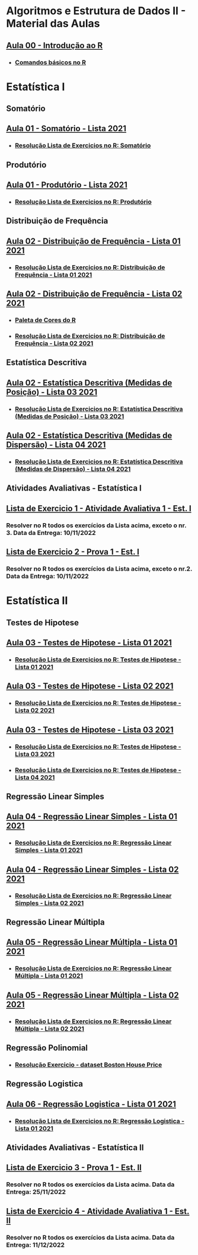 # Algoritmos e Estrutura de Dados II - Material das Aulas

## [Aula 00 - Introdução ao R](https://github.com/gustavowillam/AEDII/blob/main/R_Basico/1-Apresentacao%20Disciplina.pdf)

* ### [Comandos básicos no R](https://github.com/gustavowillam/AEDII/blob/main/R_Basico/Aula00_R_basico.R)

# Estatística I

## Somatório 

## [Aula 01 - Somatório - Lista 2021](https://github.com/gustavowillam/AEDII/blob/main/Estatistica_I/Somatorio_Produtorio/1-Somat%C3%B3rio-Lista%20de%20Exerc%C3%ADcios%202021.pdf)

* ### [Resolução Lista de Exercicios no R: Somatório](https://github.com/gustavowillam/AEDII/blob/main/Estatistica_I/Somatorio_Produtorio/Aula01_L1_2021.R)

## Produtório 

## [Aula 01 - Produtório - Lista 2021](https://github.com/gustavowillam/AEDII/blob/main/Estatistica_I/Somatorio_Produtorio/2-Produt%C3%B3rio-Lista%20de%20Exerc%C3%ADcios%202021.pdf)

* ### [Resolução Lista de Exercicios no R: Produtório](https://github.com/gustavowillam/AEDII/blob/main/Estatistica_I/Somatorio_Produtorio/Aula01_L2_2021.R)

## Distribuição de Frequência

## [Aula 02 - Distribuição de Frequência - Lista 01 2021](https://github.com/gustavowillam/AEDII/blob/main/Estatistica_I/Estatistica_Descritiva/1-Estat%C3%ADstica%20Descritiva%20-%20Aula%201-Lista%20de%20Exerc%C3%ADcios%202021.pdf)

* ### [Resolução Lista de Exercicios no R: Distribuição de Frequência - Lista 01 2021](https://github.com/gustavowillam/AEDII/blob/main/Estatistica_I/Estatistica_Descritiva/Aula02_L1_2021.R)

## [Aula 02 - Distribuição de Frequência - Lista 02 2021](https://github.com/gustavowillam/AEDII/blob/main/Estatistica_I/Estatistica_Descritiva/2-Estat%C3%ADstica%20Descritiva%20-%20Aula%202-Lista%20de%20Exerc%C3%ADcios%202021.pdf)

* ### [Paleta de Cores do R](https://github.com/gustavowillam/AEDII/blob/main/R_Basico/R_colorPaletteCheatsheet.pdf)

* ### [Resolução Lista de Exercicios no R: Distribuição de Frequência - Lista 02 2021](https://github.com/gustavowillam/AEDII/blob/main/Estatistica_I/Estatistica_Descritiva/Aula02_L2_2021.R)

## Estatística Descritiva

## [Aula 02 - Estatística Descritiva (Medidas de Posição) - Lista 03 2021](https://github.com/gustavowillam/AEDII/blob/main/Estatistica_I/Estatistica_Descritiva/3-Estat%C3%ADstica%20Descritiva%20-%20Aula%203-Lista%20de%20Exerc%C3%ADcios%202021.pdf)

* ### [Resolução Lista de Exercicios no R: Estatística Descritiva (Medidas de Posição) - Lista 03 2021](https://github.com/gustavowillam/AEDII/blob/main/Estatistica_I/Estatistica_Descritiva/Aula02_L3_2021.R)

## [Aula 02 - Estatística Descritiva (Medidas de Dispersão) - Lista 04 2021](https://github.com/gustavowillam/AEDII/blob/main/Estatistica_I/Estatistica_Descritiva/4-Estat%C3%ADstica%20Descritiva%20-%20Aula%204-Lista%20de%20Exerc%C3%ADcios%202021.pdf)

* ### [Resolução Lista de Exercicios no R: Estatística Descritiva (Medidas de Dispersão) - Lista 04 2021](https://github.com/gustavowillam/AEDII/blob/main/Estatistica_I/Estatistica_Descritiva/Aula02_L4_2021.R)


## Atividades Avaliativas - Estatística I 

## [Lista de Exercicio 1 - Atividade Avaliativa 1 - Est. I](https://github.com/gustavowillam/AEDII/blob/main/Estatistica_I/Atividade%20Avaliativa%202022%20-%20Somatorio%20Produtorio%20Est%20Descritiva-Lista%201.pdf)

### Resolver no R todos os exercícios da Lista acima, exceto o nr. 3. Data da Entrega: 10/11/2022 

## [Lista de Exercicio 2 - Prova 1 - Est. I](https://github.com/gustavowillam/AEDII/blob/main/Estatistica_I/Atividade%20Avaliativa%202022%20-%20Somatorio%20Produtorio%20Est%20Descritiva-Prova%201.pdf)

### Resolver no R todos os exercícios da Lista acima, exceto o nr.2. Data da Entrega: 10/11/2022 


# Estatística II

## Testes de Hipotese 

## [Aula 03 - Testes de Hipotese - Lista 01 2021](https://github.com/gustavowillam/AEDII/blob/main/Estatistica_II/Teste_Hipotese/Aula%201-Teste%20de%20Hip%C3%B3teses-Lista%20de%20Exerc%C3%ADcios%202021.pdf)

* ### [Resolução Lista de Exercicios no R: Testes de Hipotese - Lista 01 2021](https://github.com/gustavowillam/AEDII/blob/main/Estatistica_II/Teste_Hipotese/Aula03_L1_2021.R)

## [Aula 03 - Testes de Hipotese - Lista 02 2021](https://github.com/gustavowillam/AEDII/blob/main/Estatistica_II/Teste_Hipotese/Aula%202-Teste%20de%20Hip%C3%B3teses-Lista%20de%20Exerc%C3%ADcios%202021.pdf)

* ### [Resolução Lista de Exercicios no R: Testes de Hipotese - Lista 02 2021](https://github.com/gustavowillam/AEDII/blob/main/Estatistica_II/Teste_Hipotese/Aula03_L2_2021.R)

## [Aula 03 - Testes de Hipotese - Lista 03 2021](https://github.com/gustavowillam/AEDII/blob/main/Estatistica_II/Teste_Hipotese/Aula%203-Teste%20de%20Hip%C3%B3teses-Lista%20de%20Exerc%C3%ADcios%202021.pdf)

* ### [Resolução Lista de Exercicios no R: Testes de Hipotese - Lista 03 2021](https://github.com/gustavowillam/AEDII/blob/main/Estatistica_II/Teste_Hipotese/Aula03_L3_2021.R)

* ### [Resolução Lista de Exercicios no R: Testes de Hipotese - Lista 04 2021](https://github.com/gustavowillam/AEDII/blob/main/Estatistica_II/Teste_Hipotese/Aula03_L4_2021.R)


## Regressão Linear Simples 

## [Aula 04 - Regressão Linear Simples - Lista 01 2021](https://github.com/gustavowillam/AEDII/blob/main/Estatistica_II/Regressao_Linear_Simples/Aula%201-Regress%C3%A3o%20Linear%20Simples-Lista%20de%20Exerc%C3%ADcios%202021.pdf)

* ### [Resolução Lista de Exercicios no R: Regressão Linear Simples - Lista 01 2021](https://github.com/gustavowillam/AEDII/blob/main/Estatistica_II/Regressao_Linear_Simples/Aula04_L1.R)

## [Aula 04 - Regressão Linear Simples - Lista 02 2021](https://github.com/gustavowillam/AEDII/blob/main/Estatistica_II/Regressao_Linear_Simples/Aula%202-Regress%C3%A3o%20Linear%20Simples-Lista%20de%20Exerc%C3%ADcios%202021.pdf)

* ### [Resolução Lista de Exercicios no R: Regressão Linear Simples - Lista 02 2021](https://github.com/gustavowillam/AEDII/blob/main/Estatistica_II/Regressao_Linear_Simples/Aula04_L2.R)


## Regressão Linear Múltipla 

## [Aula 05 - Regressão Linear Múltipla - Lista 01 2021](https://github.com/gustavowillam/AEDII/blob/main/Estatistica_II/Regressao_Linear_Multipla/Aula%201-Regress%C3%A3o%20Linear%20M%C3%BAltipla-Lista%20de%20Exerc%C3%ADcios%202021.pdf)

* ### [Resolução Lista de Exercicios no R: Regressão Linear Múltipla - Lista 01 2021](https://github.com/gustavowillam/AEDII/blob/main/Estatistica_II/Regressao_Linear_Multipla/Aula05_L1.R)

## [Aula 05 - Regressão Linear Múltipla - Lista 02 2021](https://github.com/gustavowillam/AEDII/blob/main/Estatistica_II/Regressao_Linear_Multipla/Aula%202-Regress%C3%A3o%20Linear%20M%C3%BAltipla-Lista%20de%20Exerc%C3%ADcios%202021.pdf)

* ### [Resolução Lista de Exercicios no R: Regressão Linear Múltipla - Lista 02 2021](https://github.com/gustavowillam/AEDII/blob/main/Estatistica_II/Regressao_Linear_Multipla/Aula05_L2.R)


## Regressão Polinomial

* ### [Resolução Exercicio - dataset Boston House Price](https://github.com/gustavowillam/AEDII/blob/main/Estatistica_II/Regressao_Polinomial/Example_Gustavo_Polinomial.R)

## Regressão Logistica

## [Aula 06 - Regressão Logistica - Lista 01 2021](https://github.com/gustavowillam/AEDII/blob/main/Estatistica_II/Regressao_Logistica/Aula%201-Regress%C3%A3o%20Log%C3%ADstica-Lista%20de%20Exerc%C3%ADcios%202021.pdf)


* ### [Resolução Lista de Exercicios no R: Regressão Logistica - Lista 01 2021](https://github.com/gustavowillam/AEDII/blob/main/Estatistica_II/Regressao_Logistica/Aula06_L1_Leisa_Logistic.R)


## Atividades Avaliativas - Estatística II 

## [Lista de Exercicio 3 - Prova 1 - Est. II](https://github.com/gustavowillam/AEDII/blob/main/Estatistica_II/Teste_Hipotese/Atividade%20Avaliativa%202022%20-%20Prova%201%20-%20Testes%20de%20Hipoteses.pdf)

### Resolver no R todos os exercícios da Lista acima. Data da Entrega: 25/11/2022

## [Lista de Exercicio 4 - Atividade Avaliativa 1 - Est. II](https://github.com/gustavowillam/AEDII/blob/main/Estatistica_II/Regressao_Linear_Simples/Aula%201-Regress%C3%A3o%20Linear%20Simples-Lista%20de%20Exerc%C3%ADcios%202022.pdf)

### Resolver no R todos os exercícios da Lista acima. Data da Entrega: 11/12/2022
